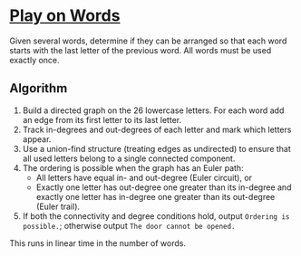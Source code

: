 # [Play on Words](https://www.spoj.com/problems/WORDS1/)

Given several words, determine if they can be arranged so that each word starts with the last letter of the previous word. All words must be used exactly once.

## Algorithm
1. Build a directed graph on the 26 lowercase letters. For each word add an edge from its first letter to its last letter.
2. Track in-degrees and out-degrees of each letter and mark which letters appear.
3. Use a union-find structure (treating edges as undirected) to ensure that all used letters belong to a single connected component.
4. The ordering is possible when the graph has an Euler path:
   - All letters have equal in- and out-degree (Euler circuit), or
   - Exactly one letter has out-degree one greater than its in-degree and exactly one letter has in-degree one greater than its out-degree (Euler trail).
5. If both the connectivity and degree conditions hold, output `Ordering is possible.`; otherwise output `The door cannot be opened.`

This runs in linear time in the number of words.
